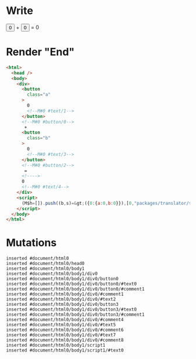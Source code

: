 # Write
  <div><button class=a>0<!M#0 #text/1></button><!M#0 #button/0> + <button class=b>0<!M#0 #text/3></button><!M#0 #button/2> = <!>0<!M#0 #text/4></div><script>(M$h=[]).push((b,s)=>({0:{a:0,b:0}}),[0,"packages/translator/src/__tests__/fixtures/counter-intersection/template.marko_0",])</script>


# Render "End"
```html
<html>
  <head />
  <body>
    <div>
      <button
        class="a"
      >
        0
        <!--M#0 #text/1-->
      </button>
      <!--M#0 #button/0-->
       + 
      <button
        class="b"
      >
        0
        <!--M#0 #text/3-->
      </button>
      <!--M#0 #button/2-->
       = 
      <!---->
      0
      <!--M#0 #text/4-->
    </div>
    <script>
      (M$h=[]).push((b,s)=&gt;({0:{a:0,b:0}}),[0,"packages/translator/src/__tests__/fixtures/counter-intersection/template.marko_0",])
    </script>
  </body>
</html>
```

# Mutations
```
inserted #document/html0
inserted #document/html0/head0
inserted #document/html0/body1
inserted #document/html0/body1/div0
inserted #document/html0/body1/div0/button0
inserted #document/html0/body1/div0/button0/#text0
inserted #document/html0/body1/div0/button0/#comment1
inserted #document/html0/body1/div0/#comment1
inserted #document/html0/body1/div0/#text2
inserted #document/html0/body1/div0/button3
inserted #document/html0/body1/div0/button3/#text0
inserted #document/html0/body1/div0/button3/#comment1
inserted #document/html0/body1/div0/#comment4
inserted #document/html0/body1/div0/#text5
inserted #document/html0/body1/div0/#comment6
inserted #document/html0/body1/div0/#text7
inserted #document/html0/body1/div0/#comment8
inserted #document/html0/body1/script1
inserted #document/html0/body1/script1/#text0
```